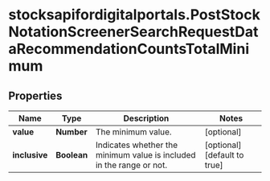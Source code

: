 # stocksapifordigitalportals.PostStockNotationScreenerSearchRequestDataRecommendationCountsTotalMinimum

## Properties

Name | Type | Description | Notes
------------ | ------------- | ------------- | -------------
**value** | **Number** | The minimum value. | [optional] 
**inclusive** | **Boolean** | Indicates whether the minimum value is included in the range or not. | [optional] [default to true]



